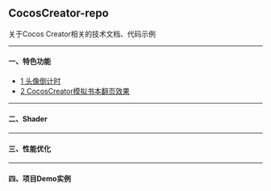 ## CocosCreator-repo

关于Cocos Creator相关的技术文档、代码示例

----
#### 一、特色功能

- [1 头像倒计时](./doc/Part_1/1_头像倒计时.md)
- [2 CocosCreator模拟书本翻页效果](./doc/Part_1/2_CocosCreator模拟书本翻页效果.md)

----
#### 二、Shader

----
#### 三、性能优化

----
#### 四、项目Demo实例
